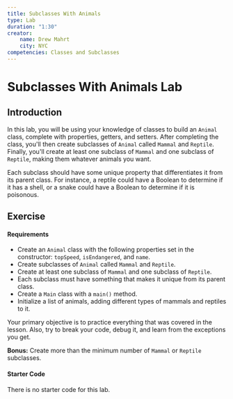 ```yaml
---
title: Subclasses With Animals
type: Lab
duration: "1:30"
creator:
    name: Drew Mahrt
    city: NYC
competencies: Classes and Subclasses
---
```


# Subclasses With Animals Lab

## Introduction

In this lab, you will be using your knowledge of classes to build an `Animal` class, complete with properties, getters, and setters. After completing the class, you'll then create subclasses of `Animal` called `Mammal` and `Reptile`. Finally, you'll create at least one subclass of `Mammal` and one subclass of `Reptile`, making them whatever animals you want.

Each subclass should have some unique property that differentiates it from its parent class. For instance, a reptile could have a Boolean to determine if it has a shell, or a snake could have a Boolean to determine if it is poisonous.

## Exercise

#### Requirements

- Create an `Animal` class with the following properties set in the constructor:  `topSpeed`, `isEndangered`, and `name`.
- Create subclasses of `Animal` called `Mammal` and `Reptile`.
- Create at least one subclass of `Mammal` and one subclass of `Reptile`.
- Each subclass must have something that makes it unique from its parent class.
- Create a `Main` class with a `main()` method.
- Initialize a list of animals, adding different types of mammals and reptiles to it.

Your primary objective is to practice everything that was covered in the lesson. Also, try to break your code, debug it, and learn from the exceptions you get.

**Bonus:** Create more than the minimum number of `Mammal` or `Reptile` subclasses.

#### Starter Code

There is no starter code for this lab.
